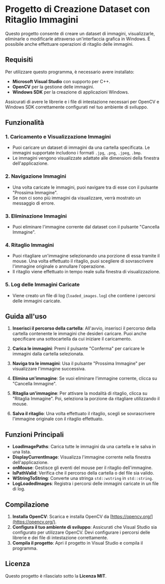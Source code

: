 # Progetto di Creazione Dataset con Ritaglio Immagini

Questo progetto consente di creare un dataset di immagini, visualizzarle, eliminarle o modificarle attraverso un'interfaccia grafica in Windows. È possibile anche effettuare operazioni di ritaglio delle immagini.

## Requisiti

Per utilizzare questo programma, è necessario avere installato:

- **Microsoft Visual Studio** con supporto per C++.
- **OpenCV** per la gestione delle immagini.
- **Windows SDK** per la creazione di applicazioni Windows.

Assicurati di avere le librerie e i file di intestazione necessari per OpenCV e Windows SDK correttamente configurati nel tuo ambiente di sviluppo.

## Funzionalità

### 1. **Caricamento e Visualizzazione Immagini**
   - Puoi caricare un dataset di immagini da una cartella specificata. Le immagini supportate includono i formati `.jpg`, `.png`, `.jpeg`, `.bmp`.
   - Le immagini vengono visualizzate adattate alle dimensioni della finestra dell'applicazione.

### 2. **Navigazione Immagini**
   - Una volta caricate le immagini, puoi navigare tra di esse con il pulsante "Prossima Immagine".
   - Se non ci sono più immagini da visualizzare, verrà mostrato un messaggio di errore.

### 3. **Eliminazione Immagini**
   - Puoi eliminare l'immagine corrente dal dataset con il pulsante "Cancella Immagine".

### 4. **Ritaglio Immagini**
   - Puoi ritagliare un'immagine selezionando una porzione di essa tramite il mouse. Una volta effettuato il ritaglio, puoi scegliere di sovrascrivere l'immagine originale o annullare l'operazione.
   - Il ritaglio viene effettuato in tempo reale sulla finestra di visualizzazione.

### 5. **Log delle Immagini Caricate**
   - Viene creato un file di log (`loaded_images.log`) che contiene i percorsi delle immagini caricate.

## Guida all'uso

1. **Inserisci il percorso della cartella**: All'avvio, inserisci il percorso della cartella contenente le immagini che desideri caricare. Puoi anche specificare una sottocartella da cui iniziare il caricamento.
   
2. **Carica le immagini**: Premi il pulsante "Conferma" per caricare le immagini dalla cartella selezionata.

3. **Naviga tra le immagini**: Usa il pulsante "Prossima Immagine" per visualizzare l'immagine successiva.

4. **Elimina un'immagine**: Se vuoi eliminare l'immagine corrente, clicca su "Cancella Immagine".

5. **Ritaglia un'immagine**: Per attivare la modalità di ritaglio, clicca su "Ritaglia Immagine". Poi, seleziona la porzione da ritagliare utilizzando il mouse.

6. **Salva il ritaglio**: Una volta effettuato il ritaglio, scegli se sovrascrivere l'immagine originale con il ritaglio effettuato.

## Funzioni Principali

- **LoadImagePaths**: Carica tutte le immagini da una cartella e le salva in una lista.
- **DisplayCurrentImage**: Visualizza l'immagine corrente nella finestra dell'applicazione.
- **onMouse**: Gestisce gli eventi del mouse per il ritaglio dell'immagine.
- **IsPathValid**: Verifica che il percorso della cartella o del file sia valido.
- **WStringToString**: Converte una stringa `std::wstring` in `std::string`.
- **LogLoadedImages**: Registra i percorsi delle immagini caricate in un file di log.

## Compilazione

1. **Installa OpenCV**: Scarica e installa OpenCV da [https://opencv.org/](https://opencv.org/).
2. **Configura il tuo ambiente di sviluppo**: Assicurati che Visual Studio sia configurato per utilizzare OpenCV. Devi configurare i percorsi delle librerie e dei file di intestazione correttamente.
3. **Compila il progetto**: Apri il progetto in Visual Studio e compila il programma.

## Licenza

Questo progetto è rilasciato sotto la **Licenza MIT**.
